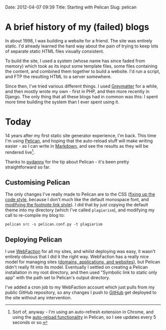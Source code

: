 Date: 2012-04-07 09:39
Title: Starting with Pelican
Slug: pelican

# A brief history of my (failed) blogs

In about 1998, I was building a website for a friend. The site was entirely
static. I'd already learned the hard way about the pain of trying to keep lots
of separate static HTML files visually consistent.

To build the site, I used a system (whose name has since faded from memory)
which took as its input some template files, some files containing the
content, and combined them together to build a website. I'd run a script,
and FTP the resulting HTML to a server somewhere.

Since then, I've tried various different things. I used [Greymatter][greymatter]
for a while, and then mostly wrote my own - first in PHP, and then more
recently in Django. The only thing that all these blogs had in common was this:
I spent more time building the system than I ever spent using it.

# Today

14 years after my first static site generator experience, I'm back. This time
I'm using [Pelican][pelican], and hoping that the auto-reload stuff will make
writing easier - as I can write in [Markdown][markdown], and see the results
as they will be rendered live[^1].

Thanks to [pydanny][pydanny-blog] for the tip about Pelican - it's been pretty
straightforward so far.

## Customising Pelican

The only changes I've really made to Pelican are to the CSS ([fixing up the
code style][css-code], because I don't much like the default monospace font,
and [modifying the footnote link style][css-footnotes]). I did that by just
copying the default theme into my directory (which I've called `plagiarism`),
and modifying my call to re-compile my blog to:

    pelican src -s pelican.conf.py -t plagiarism

## Deploying Pelican

I use [WebFaction][webfaction] for all my sites, and whilst deploying was easy,
it wasn't entirely obvious that I did it the right way. WebFaction has a really
nice model for managing sites ([domains, applications, and websites][webfaction-help]),
but Pelican didn't really fit into its model. Eventually I settled on creating
a Pelican installation in my root directory, and then used "Symbolic link to
static only app" with the path set to Pelican's output directory.

I've added a cron job to my WebFaction account which just pulls from my public
GitHub repository, so any changes I push to [GitHub][dmr-repo] get deployed to
the site without any intervention.


[^1]: Sort of, anyway - I'm using an auto-refresh extension in Chrome, and
      using the [auto-reload functionality][pelican-reload] in Pelican, so I
      see updates every 5 seconds or so.

[greymatter]: http://en.wikipedia.org/wiki/Greymatter_(software) "Read the history of Greymatter"
[pelican]: http://pelican.readthedocs.org/en/latest/ "Find out about Pelican"
[markdown]: http://daringfireball.net/projects/markdown/ "Find out about Markdown, a text-to-HTML tool for web writers by John Gruber"
[pelican-reload]: http://pelican.notmyidea.org/en/2.8/getting_started.html#autoreload
[pydanny-blog]: http://pydanny.com/choosing-a-new-python-based-blog-engine.html "Read Daniel Greenfeld's entry on getting started with Pelican"
[css-code]: https://github.com/dominicrodger/dominicrodger.com/commit/61e81d568087a92e2bb41dc619966075566fb81e
[css-footnotes]: https://github.com/dominicrodger/dominicrodger.com/commit/54d99084c8b6777cd77c31fe1157718fc1a612b7
[webfaction]: http://www.webfaction.com/?affiliate=dominicrodger "Get hosted with WebFaction"
[webfaction-help]: http://docs.webfaction.com/user-guide/websites.html "Read a bit about WebFaction's model for managing websites"
[dmr-repo]: https://github.com/dominicrodger/dominicrodger.com "View this site's GitHub repository"
